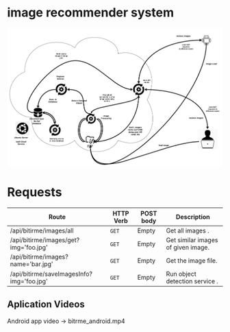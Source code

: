 # image recommender system
![](doc-img/architecture.png?raw=true)

# Requests

| Route | HTTP Verb	 | POST body	 | Description	 |
| --- | --- | --- | --- |
| /api/bitirme/images/all | `GET` | Empty | Get all images . |
| /api/bitirme/images/get?img='foo.jpg' | `GET` | Empty | Get similar images of given image. |
 /api/bitirme/images?name='bar.jpg' | `GET` | Empty | Get the image file. |
| /api/bitirme/saveImagesInfo?img='foo.jpg' | `GET` | Empty | Run object detection service . |

## Aplication Videos

Android app video -> bitrme_android.mp4

